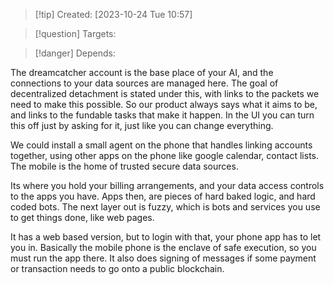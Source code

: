 
>[!tip] Created: [2023-10-24 Tue 10:57]

>[!question] Targets: 

>[!danger] Depends: 

The dreamcatcher account is the base place of your AI, and the connections to your data sources are managed here.  The goal of decentralized detachment is stated under this, with links to the packets we need to make this possible.  So our product always says what it aims to be, and links to the fundable tasks that make it happen.  In the UI you can turn this off just by asking for it, just like you can change everything.

We could install a small agent on the phone that handles linking accounts together, using other apps on the phone like google calendar, contact lists.  The mobile is the home of trusted secure data sources.

Its where you hold your billing arrangements, and your data access controls to the apps you have.  Apps then, are pieces of hard baked logic, and hard coded bots.  The next layer out is fuzzy, which is bots and services you use to get things done, like web pages.

It has a web based version, but to login with that, your phone app has to let you in.  Basically the mobile phone is the enclave of safe execution, so you must run the app there.  It also does signing of messages if some payment or transaction needs to go onto a public blockchain.